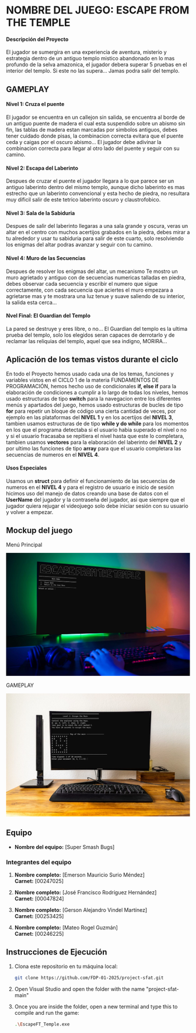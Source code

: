 # NOMBRE DEL JUEGO: ESCAPE FROM THE TEMPLE

#### Descripción del Proyecto

El jugador se sumergira en una experiencia de aventura, misterio y estrategia dentro de un antiguo templo mistico abandonado en lo mas profundo de la selva amazonica, el jugador debera superar 5 pruebas en el interior del templo. Si este no las supera... Jamas podra salir del templo.

## GAMEPLAY

#### Nivel 1: Cruza el puente
El jugador se encuentra en un callejon sin salida, se encuentra al borde de un antiguo puente de madera el cual esta suspendido sobre un abismo sin fin, las tablas de madera estan marcadas por simbolos antiguos, debes tener cuidado donde pisas, la combinacion correcta evitara que el puente ceda y caigas por el oscuro abismo... El jugador debe adivinar la combinacion correcta para llegar al otro lado del puente y seguir con su camino.

#### Nivel 2: Escapa del Laberinto
Despues de cruzar el puente el jugador llegara a lo que parece ser un antiguo laberinto dentro del mismo templo, aunque dicho laberinto es mas estrecho que un laberinto convencional y esta hecho de piedra, no resultara muy dificil salir de este tetrico laberinto oscuro y claustrofobico.

#### Nivel 3: Sala de la Sabiduria
Despues de salir del laberinto llegaras a una sala grande y oscura, veras un altar en el centro con muchos acertijos grabados en la piedra, debes mirar a tu alrededor y usar tu sabiduria para salir de este cuarto, solo resolviendo los enigmas del altar podras avanzar y seguir con tu camino.

#### Nivel 4: Muro de las Secuencias
Despues de resolver los enigmas del altar, un mecanismo Te mostro un muro agrietado y antiguo con de secuencias numericas talladas en piedra, debes observar cada secuencia y escribir el numero que sigue correctamente, con cada secuencia que aciertes el muro empezara a agrietarse mas y te mostrara una luz tenue y suave saliendo de su interior, la salida esta cerca...

#### Nvel Final: El Guardian del Templo
La pared se destruye y eres libre, o no...
El Guardian del templo es la ultima prueba del templo, solo los elegidos seran capaces de derrotarlo y de reclamar las reliquias del templo, aquel que sea indigno, MORIRA...



## Aplicación de los temas vistos durante el ciclo

En todo el Proyecto hemos usado cada una de los temas, funciones y variables vistos en el CICLO 1 de la materia FUNDAMENTOS DE PROGRAMACIÓN, hemos hecho uso de condicionales **if, else if** para la elaboración de condiciones a cumplir a lo largo de todas los niveles, hemos usado estructuras de tipo **switch** para la navegacion entre los diferentes menús y apartados del juego, hemos usado estructuras de bucles de tipo **for** para repetir un bloque de código una cierta cantidad de veces, por ejemplo en las plataformas del **NIVEL 1** y en los acertijos del **NIVEL 3**, tambien usamos estructuras de de tipo **while y do while** para los momentos en los que el programa detectaba si el usuario habia superado el nivel o no y si el usuario fracasaba se repitiera el nivel hasta que este lo completara, tambien usamos **vectores** para la elaboración del laberinto del **NIVEL 2** y por ultimo las funciones de tipo **array** para que el usuario completara las secuencias de numeros en el **NIVEL 4**.

#### Usos Especiales

Usamos un **struct** para definir el funcionamiento de las secuencias de numeros en el **NIVEL 4** y para el registro de usuario e inicio de sesión hicimos uso del manejo de datos creando una base de datos con el **UserName** del jugador y la contraseña del jugador, asi que siempre que el jugador quiera rejugar el videojuego solo debe iniciar sesión con su usuario y volver a empezar.






## Mockup del juego
Menú Principal

![Image Alt](https://github.com/FDP-01-2025/project-sfat/blob/b1ac8e722d2152dc35be069ccaa700df5da25318/IMG/mainMenuIMAGE.jpg)

GAMEPLAY

![Image Alt](https://github.com/FDP-01-2025/project-sfat/blob/6d8c5f0047bae987ff897cfe59d47519c7eee866/IMG/level2IMAGE.jpg)


## Equipo

- **Nombre del equipo:** [Super Smash Bugs]

### Integrantes del equipo

1. **Nombre completo:** [Emerson Mauricio Surio Méndez]  
   **Carnet:** [00247025]

2. **Nombre completo:** [José Francisco Rodríguez Hernández]  
   **Carnet:** [00047824]

3. **Nombre completo:** [Gerson Alejandro Vindel Martínez]  
   **Carnet:** [00253425]

4. **Nombre completo:** [Mateo Rogel Guzmán]  
   **Carnet:** [00246225]
   
   

## Instrucciones de Ejecución

1. Clona este repositorio en tu máquina local:
   ```bash
   git clone https://github.com/FDP-01-2025/project-sfat.git

2. Open Visual Studio and open the folder with the name "project-sfat-main"
   
3. Once you are inside the folder, open a new terminal and type this to compile and run the game:
   ```bash
   .\EscapeFT_Temple.exe

